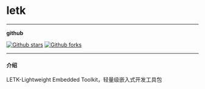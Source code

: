 # letk

---
**github**

[![Github stars](https://img.shields.io/github/stars/tomfreeos/letk.svg)](https://gitee.com/tomfreeos/letk)
[![Github forks](https://img.shields.io/github/forks/tomfreeos/letk.svg)](https://gitee.com/tomfreeos/letk)

---

#### 介绍
LETK-Lightweight Embedded Toolkit，轻量级嵌入式开发工具包


